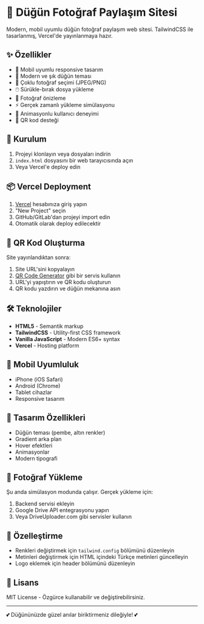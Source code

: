 # 💒 Düğün Fotoğraf Paylaşım Sitesi

Modern, mobil uyumlu düğün fotoğraf paylaşım web sitesi. TailwindCSS ile tasarlanmış, Vercel'de yayınlanmaya hazır.

## ✨ Özellikler

- 📱 Mobil uyumlu responsive tasarım
- 🎨 Modern ve şık düğün teması
- 📸 Çoklu fotoğraf seçimi (JPEG/PNG)
- 🖱️ Sürükle-bırak dosya yükleme
- 👀 Fotoğraf önizleme
- ⚡ Gerçek zamanlı yükleme simülasyonu
- 💝 Animasyonlu kullanıcı deneyimi
- 🎯 QR kod desteği

## 🚀 Kurulum

1. Projeyi klonlayın veya dosyaları indirin
2. `index.html` dosyasını bir web tarayıcısında açın
3. Veya Vercel'e deploy edin

## 📦 Vercel Deployment

1. [Vercel](https://vercel.com) hesabınıza giriş yapın
2. "New Project" seçin
3. GitHub/GitLab'dan projeyi import edin
4. Otomatik olarak deploy edilecektir

## 🎯 QR Kod Oluşturma

Site yayınlandıktan sonra:
1. Site URL'sini kopyalayın
2. [QR Code Generator](https://www.qr-code-generator.com/) gibi bir servis kullanın
3. URL'yi yapıştırın ve QR kodu oluşturun
4. QR kodu yazdırın ve düğün mekanına asın

## 🛠️ Teknolojiler

- **HTML5** - Semantik markup
- **TailwindCSS** - Utility-first CSS framework
- **Vanilla JavaScript** - Modern ES6+ syntax
- **Vercel** - Hosting platform

## 📱 Mobil Uyumluluk

- iPhone (iOS Safari)
- Android (Chrome)
- Tablet cihazlar
- Responsive tasarım

## 🎨 Tasarım Özellikleri

- Düğün teması (pembe, altın renkler)
- Gradient arka plan
- Hover efektleri
- Animasyonlar
- Modern tipografi

## 📸 Fotoğraf Yükleme

Şu anda simülasyon modunda çalışır. Gerçek yükleme için:
1. Backend servisi ekleyin
2. Google Drive API entegrasyonu yapın
3. Veya DriveUploader.com gibi servisler kullanın

## 🔧 Özelleştirme

- Renkleri değiştirmek için `tailwind.config` bölümünü düzenleyin
- Metinleri değiştirmek için HTML içindeki Türkçe metinleri güncelleyin
- Logo eklemek için header bölümünü düzenleyin

## 📄 Lisans

MIT License - Özgürce kullanabilir ve değiştirebilirsiniz.

---

💕 Düğününüzde güzel anılar biriktirmeniz dileğiyle! 💕
